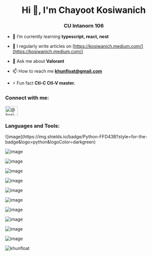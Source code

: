 <h1 align="center">Hi 👋, I'm Chayoot Kosiwanich</h1>
<h3 align="center">CU Intanorn 106</h3>

- 🌱 I’m currently learning **typescript, react, nest**

- 📝 I regularly write articles on [https://kosiwanich.medium.com/](https://kosiwanich.medium.com/)

- 💬 Ask me about **Valorant**

- 📫 How to reach me **khunfloat@gmail.com**

- ⚡ Fun fact **Ctl-C Ctl-V master.**

<h3 align="left">Connect with me:</h3>
<p align="left">
<a href="https://medium.com/@kosiwanich" target="blank"><img align="center" src="https://raw.githubusercontent.com/rahuldkjain/github-profile-readme-generator/master/src/images/icons/Social/medium.svg" alt="@kosiwanich" height="30" width="40" /></a>
</p>

<h3 align="left">Languages and Tools:</h3>
![image](https://img.shields.io/badge/Python-FFD43B?style=for-the-badge&logo=python&logoColor=darkgreen)

![image](https://img.shields.io/badge/TypeScript-007ACC?style=for-the-badge&logo=typescript&logoColor=white)

![image](https://img.shields.io/badge/Node.js-339933?style=for-the-badge&logo=nodedotjs&logoColor=white)

![image](https://img.shields.io/badge/nestjs-E0234E?style=for-the-badge&logo=nestjs&logoColor=white)

![image](https://img.shields.io/badge/Docker-2CA5E0?style=for-the-badge&logo=docker&logoColor=white)

![image](https://img.shields.io/badge/PostgreSQL-316192?style=for-the-badge&logo=postgresql&logoColor=white)

![image](https://img.shields.io/badge/GitHub_Actions-2088FF?style=for-the-badge&logo=github-actions&logoColor=white)

![image](https://img.shields.io/badge/Google_Cloud-4285F4?style=for-the-badge&logo=google-cloud&logoColor=white)

![image](https://img.shields.io/badge/GraphQl-E10098?style=for-the-badge&logo=graphql&logoColor=white)

![image](https://img.shields.io/badge/React-20232A?style=for-the-badge&logo=react&logoColor=61DAFB)

![image](https://img.shields.io/badge/next.js-000000?style=for-the-badge&logo=nextdotjs&logoColor=white)

<p><img align="left" src="https://github-readme-stats.vercel.app/api/top-langs?username=khunfloat&show_icons=true&locale=en&layout=compact" alt="khunfloat" /></p>

